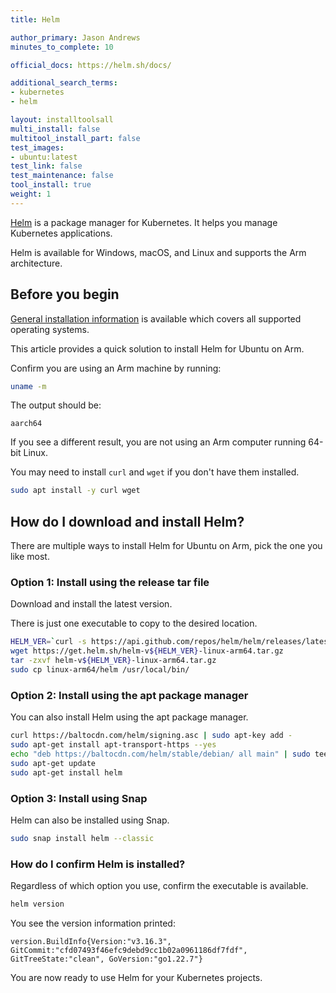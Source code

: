 ```yaml
---
title: Helm

author_primary: Jason Andrews
minutes_to_complete: 10

official_docs: https://helm.sh/docs/

additional_search_terms:
- kubernetes
- helm

layout: installtoolsall
multi_install: false
multitool_install_part: false
test_images:
- ubuntu:latest
test_link: false
test_maintenance: false
tool_install: true
weight: 1
---
```


[Helm](https://helm.sh/) is a package manager for Kubernetes. It helps you manage Kubernetes applications.

Helm is available for Windows, macOS, and Linux and supports the Arm architecture.

## Before you begin

[General installation information](https://helm.sh/docs/intro/install/) is available which covers all supported operating systems.

This article provides a quick solution to install Helm for Ubuntu on Arm.

Confirm you are using an Arm machine by running:

```bash
uname -m
```

The output should be:
```output
aarch64
```

If you see a different result, you are not using an Arm computer running 64-bit Linux.

You may need to install `curl` and `wget` if you don't have them installed.

```bash
sudo apt install -y curl wget
```

## How do I download and install Helm?

There are multiple ways to install Helm for Ubuntu on Arm, pick the one you like most.

### Option 1: Install using the release tar file

Download and install the latest version. 

There is just one executable to copy to the desired location.

```bash
HELM_VER=`curl -s https://api.github.com/repos/helm/helm/releases/latest | grep tag_name | cut -d: -f2 | tr -d \"\,\v | awk '{$1=$1};1'`
wget https://get.helm.sh/helm-v${HELM_VER}-linux-arm64.tar.gz
tar -zxvf helm-v${HELM_VER}-linux-arm64.tar.gz
sudo cp linux-arm64/helm /usr/local/bin/
```

### Option 2: Install using the apt package manager

You can also install Helm using the apt package manager.

```bash
curl https://baltocdn.com/helm/signing.asc | sudo apt-key add -
sudo apt-get install apt-transport-https --yes
echo "deb https://baltocdn.com/helm/stable/debian/ all main" | sudo tee /etc/apt/sources.list.d/helm-stable-debian.list
sudo apt-get update
sudo apt-get install helm
```

### Option 3: Install using Snap

Helm can also be installed using Snap.

```bash
sudo snap install helm --classic
```

### How do I confirm Helm is installed?

Regardless of which option you use, confirm the executable is available.

```bash
helm version
```

You see the version information printed:

```output
version.BuildInfo{Version:"v3.16.3", GitCommit:"cfd07493f46efc9debd9cc1b02a0961186df7fdf", GitTreeState:"clean", GoVersion:"go1.22.7"}
```

You are now ready to use Helm for your Kubernetes projects.
